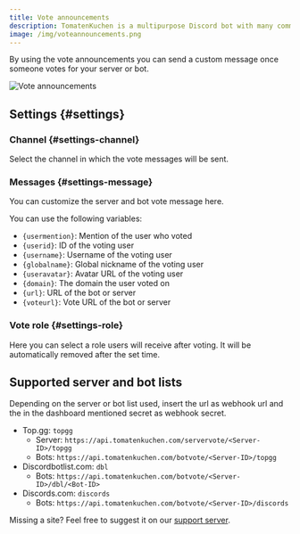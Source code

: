 ```yaml
---
title: Vote announcements
description: TomatenKuchen is a multipurpose Discord bot with many common and innovative features for your server. Explains vote announcements
image: /img/voteannouncements.png
---
```


By using the vote announcements you can send a custom message once someone votes for your server or bot.

![Vote announcements](/img/voteannouncements.png)

## Settings {#settings}

### Channel {#settings-channel}

Select the channel in which the vote messages will be sent.

### Messages {#settings-message}

You can customize the server and bot vote message here.

You can use the following variables:
- `{usermention}`: Mention of the user who voted
- `{userid}`: ID of the voting user
- `{username}`: Username of the voting user
- `{globalname}`: Global nickname of the voting user
- `{useravatar}`: Avatar URL of the voting user
- `{domain}`: The domain the user voted on
- `{url}`: URL of the bot or server
- `{voteurl}`: Vote URL of the bot or server

### Vote role {#settings-role}

Here you can select a role users will receive after voting. It will be automatically removed after the set time.

## Supported server and bot lists

Depending on the server or bot list used, insert the url as webhook url and the in the dashboard mentioned secret as webhook secret.

- Top.gg: `topgg`
  - Server: `https://api.tomatenkuchen.com/servervote/<Server-ID>/topgg`
  - Bots: `https://api.tomatenkuchen.com/botvote/<Server-ID>/topgg`
- Discordbotlist.com: `dbl`
  - Bots: `https://api.tomatenkuchen.com/botvote/<Server-ID>/dbl/<Bot-ID>`
- Discords.com: `discords`
  - Bots: `https://api.tomatenkuchen.com/botvote/<Server-ID>/discords`

Missing a site? Feel free to suggest it on our [support server](https://tomatenkuchen.com/discord).
